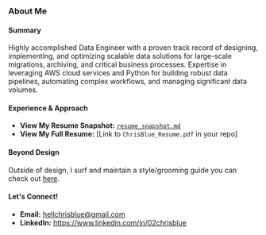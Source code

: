 ### About Me
#### Summary
Highly accomplished Data Engineer with a proven track record of designing, implementing, and optimizing scalable data solutions for large-scale migrations, archiving, and critical business processes. Expertise in leveraging AWS cloud services and Python for building robust data pipelines, automating complex workflows, and managing significant data volumes. 
#### Experience & Approach
* **View My Resume Snapshot:** [`resume_snapshot.md`](https://github.com/hellochris6/chrisblue-portfolio/blob/main/resume/resume-snapshot.md)
* **View My Full Resume:** [Link to `ChrisBlue_Resume.pdf` in your repo]
#### Beyond Design
Outside of design, I surf and maintain a style/grooming guide you can check out [here](https://github.com/hellochris6/malibu-grunge).
#### Let's Connect!
* **Email:** hellchrisblue@gmail.com
* **LinkedIn:** https://www.linkedin.com/in/02chrisblue
